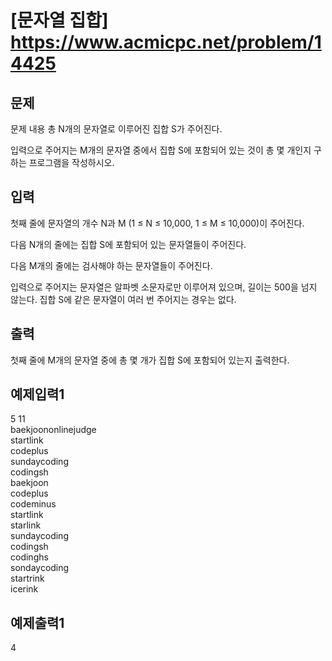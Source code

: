 # [문자열 집합] https://www.acmicpc.net/problem/14425

## 문제
문제 내용
총 N개의 문자열로 이루어진 집합 S가 주어진다.

입력으로 주어지는 M개의 문자열 중에서 집합 S에 포함되어 있는 것이 총 몇 개인지 구하는 프로그램을 작성하시오.

## 입력
첫째 줄에 문자열의 개수 N과 M (1 ≤ N ≤ 10,000, 1 ≤ M ≤ 10,000)이 주어진다. 

다음 N개의 줄에는 집합 S에 포함되어 있는 문자열들이 주어진다.

다음 M개의 줄에는 검사해야 하는 문자열들이 주어진다.

입력으로 주어지는 문자열은 알파벳 소문자로만 이루어져 있으며, 길이는 500을 넘지 않는다. 집합 S에 같은 문자열이 여러 번 주어지는 경우는 없다.


## 출력
첫째 줄에 M개의 문자열 중에 총 몇 개가 집합 S에 포함되어 있는지 출력한다.


## 예제입력1
5 11  
baekjoononlinejudge  
startlink  
codeplus  
sundaycoding  
codingsh  
baekjoon  
codeplus  
codeminus  
startlink  
starlink  
sundaycoding  
codingsh  
codinghs  
sondaycoding  
startrink  
icerink  

## 예제출력1
4

